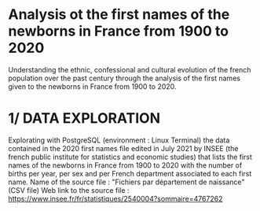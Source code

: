# Analysis ot the first names of the newborns in France from 1900 to 2020
Understanding the ethnic, confessional and cultural evolution of the french population over the past century through the analysis of the first names given to the newborns in France from 1900 to 2020.
# 1/ DATA EXPLORATION
Explorating with PostgreSQL (environment : Linux Terminal) the data contained in the 2020 first names file edited in July 2021 by INSEE (the french public institute for statistics and economic studies) that lists the first names of the newborns in France from 1900 to 2020 with the number of births per year, per sex and per French department associated to each first name.
Name of the source file : "Fichiers par département de naissance" (CSV file)
Web link to the source file : https://www.insee.fr/fr/statistiques/2540004?sommaire=4767262
